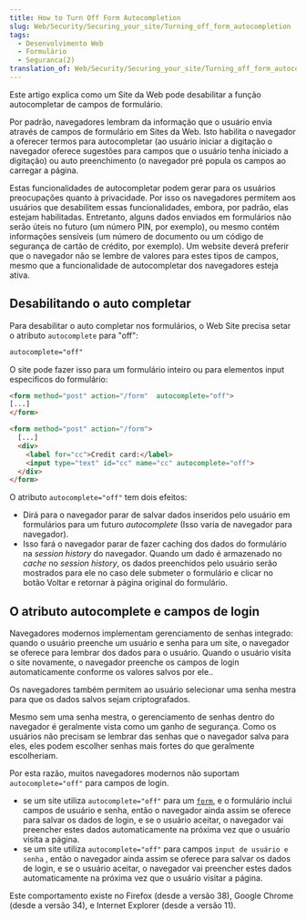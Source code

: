 ```yaml
---
title: How to Turn Off Form Autocompletion
slug: Web/Security/Securing_your_site/Turning_off_form_autocompletion
tags:
  - Desenvolvimento Web
  - Formulário
  - Seguranca(2)
translation_of: Web/Security/Securing_your_site/Turning_off_form_autocompletion
---
```

Este artigo explica como um Site da Web pode desabilitar a função autocompletar de campos de formulário.

Por padrão, navegadores lembram da informação que o usuário envia através de campos de formulário em Sites da Web. Isto habilita o navegador a oferecer termos para autocompletar (ao usuário iniciar a digitação o navegador oferece sugestões para campos que o usuário tenha iniciado a digitação) ou auto preenchimento (o navegador pré popula os campos ao carregar a página.

Estas funcionalidades de autocompletar podem gerar para os usuários preocupações quanto à privacidade. Por isso os navegadores permitem aos usuários que desabilitem essas funcionalidades, embora, por padrão, elas estejam habilitadas. Entretanto, alguns dados enviados em formulários não serão úteis no futuro (um número PIN, por exemplo), ou mesmo contém informações sensíveis (um número de documento ou um código de segurança de cartão de crédito, por exemplo). Um website deverá preferir que o navegador não se lembre de valores para estes tipos de campos, mesmo que a funcionalidade de autocompletar dos navegadores esteja ativa.

## Desabilitando o auto completar

Para desabilitar o auto completar nos formulários, o Web Site precisa setar o atributo `autocomplete` para "off":

```html
autocomplete="off"
```

O site pode fazer isso para um formulário inteiro ou para elementos input especificos do formulário:

```html
<form method="post" action="/form"  autocomplete="off">
[...]
</form>
```

```html
<form method="post" action="/form">
  [...]
  <div>
    <label for="cc">Credit card:</label>
    <input type="text" id="cc" name="cc" autocomplete="off">
  </div>
</form>
```

O atributo `autocomplete="off"` tem dois efeitos:

- Dirá para o navegador parar de salvar dados inseridos pelo usuário em formulários para um futuro _autocomplete_ (Isso varia de navegador para navegador).
- Isso fará o navegador parar de fazer caching dos dados do formulário na _session history_ do navegador. Quando um dado é armazenado no _cache_ no _session history_, os dados preenchidos pelo usuário serão mostrados para ele no caso dele submeter o formulário e clicar no botão Voltar e retornar à página original do formulário.

## O atributo autocomplete e campos de login

Navegadores modernos implementam gerenciamento de senhas integrado: quando o usuário preenche um usuário e senha para um site, o navegador se oferece para lembrar dos dados para o usuário. Quando o usuário visita o site novamente, o navegador preenche os campos de login automaticamente conforme os valores salvos por ele..

Os navegadores também permitem ao usuário selecionar uma senha mestra para que os dados salvos sejam criptografados.

Mesmo sem uma senha mestra, o gerenciamento de senhas dentro do navegador é geralmente vista como um ganho de segurança. Como os usuários não precisam se lembrar das senhas que o navegador salva para eles, eles podem escolher senhas mais fortes do que geralmente escolheriam.

Por esta razão, muitos navegadores modernos não suportam `autocomplete="off"` para campos de login.

- se um site utiliza `autocomplete="off"` para um [`form`](/pt-BR/docs/Web/HTML/Element/form), e o formulário inclui campos de usuário e senha, então o navegador ainda assim se oferece para salvar os dados de login, e se o usuário aceitar, o navegador vai preencher estes dados automaticamente na próxima vez que o usuário visita a página.
- se um site utiliza `autocomplete="off"` para campos `input de usuário e senha` , então o navegador ainda assim se oferece para salvar os dados de login, e se o usuário aceitar, o navegador vai preencher estes dados automaticamente na próxima vez que o usuário visitar a página.

Este comportamento existe no Firefox (desde a versão 38), Google Chrome (desde a versão 34), e Internet Explorer (desde a versão 11).
